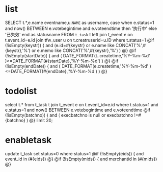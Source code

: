 list
===
SELECT t.*,e.name eventname,u.`NAME` as username,
case when e.status=1 and now() BETWEEN e.votebegintime and e.voteendtime then '执行中' else '已失效' end as statusname
FROM `t_task` t 
left join t_event e on t.event_id=e.id
join tfw_user u on t.creatruserid=u.ID
where  t.status=1
@if (!isEmpty(keystr)) {
	and (e.id=#{keystr} or e.name like CONCAT('%',#{keystr},'%') or e.memo like CONCAT('%',#{keystr},'%') )
@}
@if (!isEmpty(startDate)) {
	and ( DATE_FORMAT(t..createtime,'%Y-%m-%d' )>=DATE_FORMAT(#{startDate},'%Y-%m-%d')  )
@}
@if (!isEmpty(endDate)) {
	and ( DATE_FORMAT(e.createtime,'%Y-%m-%d' )<=DATE_FORMAT(#{endDate},'%Y-%m-%d')  )
@}

todolist
===
select t.* 
from t_task t 
join t_event e on t.event_id=e.id
where t.status=1 
and e.status=1
and now() BETWEEN e.votebegintime and e.voteendtime
@if (!isEmpty(batchno)) {
	and ( execbatchno is null or execbatchno !=#{batchno} )
@}
limit 20;

enabletask
===
update t_task
set status=0 
where status=1
@if (!isEmpty(eids)) {
	and event_id in (#{eids})
@}
@if (!isEmpty(mids)) {
	and merchantid in (#{mids})
@}
